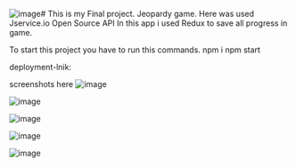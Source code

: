 ![image](https://github.com/TilekKulanbekov/FinalProjectForFE/assets/73649961/225639c0-beaf-447b-979e-300ab0bc443c)# This is my Final project. Jeopardy game. Here was used Jservice.io Open Source API
In this app i used Redux to save all progress in game. 

To start this project you have to run this commands.
npm i
npm start

deployment-lnik: 

screenshots here
![image](https://github.com/TilekKulanbekov/FinalProjectForFE/assets/73649961/80b75fbb-d234-4647-8df5-0c345db0977d)

![image](https://github.com/TilekKulanbekov/FinalProjectForFE/assets/73649961/7c683b35-9ee3-4303-a95c-beef2992686c)

![image](https://github.com/TilekKulanbekov/FinalProjectForFE/assets/73649961/19f84d4f-c3f5-4b4a-9cc2-ed2b25683afa)

![image](https://github.com/TilekKulanbekov/FinalProjectForFE/assets/73649961/bc901f43-e47c-41e0-b134-2de462ee68f7)

![image](https://github.com/TilekKulanbekov/FinalProjectForFE/assets/73649961/044f121c-540d-4b31-843a-3db0a8bb11b3)
